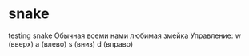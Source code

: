 # snake
testing snake
Обычная всеми нами любимая змейка
Управление: w (вверх) a (влево) s (вниз) d (вправо) 
